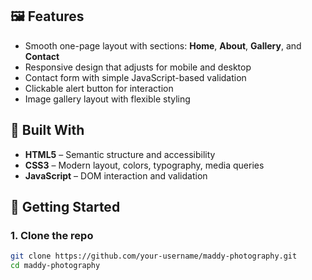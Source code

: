 
## 🖼️ Features

- Smooth one-page layout with sections: **Home**, **About**, **Gallery**, and **Contact**
- Responsive design that adjusts for mobile and desktop
- Contact form with simple JavaScript-based validation
- Clickable alert button for interaction
- Image gallery layout with flexible styling

## 🧰 Built With

- **HTML5** – Semantic structure and accessibility
- **CSS3** – Modern layout, colors, typography, media queries
- **JavaScript** – DOM interaction and validation

## 🚀 Getting Started

### 1. Clone the repo

```bash
git clone https://github.com/your-username/maddy-photography.git
cd maddy-photography
